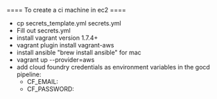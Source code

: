 ==== To create a ci machine in ec2 ====

* cp secrets_template.yml secrets.yml
* Fill out secrets.yml
* install vagrant version 1.7.4+
* vagrant plugin install vagrant-aws
* install ansible "brew install ansible" for mac
* vagrant up --provider=aws
* add cloud foundry credentials as environment variables in the gocd pipeline:
  * CF_EMAIL: <your cloud foundry login>
  * CF_PASSWORD: <your cloud foundry password>

